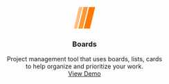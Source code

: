 <div align="center">
  <a href="https://boards-beta.vercel.app">
    <img src="public/logo.svg" alt="Logo" width="50" height="50">
  </a>

  <h3 align="center">Boards</h3>

  <p align="center">
    Project management tool that uses boards, lists, cards <br /> to help organize and prioritize your work.
    <br />
    <a target="_blank" href="https://boards-beta.vercel.app">View Demo</a>
  </p>
</div>
